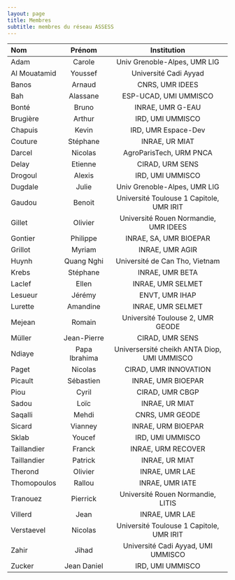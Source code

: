 ```yaml
---
layout: page
title: Membres
subtitle: membres du réseau ASSESS
---
```


| Nom	        |     Prénom     |      Institution |
| :------------ | :-------------: | :-------------: |
| Adam        |     Carole      |         Univ Grenoble-Alpes, UMR LIG |
| Al Mouatamid | Youssef        |  Université Cadi Ayyad |
| Banos        |     Arnaud      |        CNRS, UMR IDEES |
| Bah        |     Alassane      |        ESP-UCAD, UMI UMMISCO |
| Bonté        |     Bruno      |         INRAE, UMR G-EAU |
| Brugière        |     Arthur      |         IRD, UMI UMMISCO |
| Chapuis        |     Kevin      |         IRD, UMR Espace-Dev |
| Couture       |     Stéphane     |        INRAE, UR MIAT |
| Darcel       |     Nicolas     |        AgroParisTech, URM PNCA |
| Delay       |     Etienne     |        CIRAD, URM SENS |
| Drogoul     |   Alexis   |      IRD, UMI UMMISCO|
| Dugdale        |     Julie      |         Univ Grenoble-Alpes, UMR LIG |
| Gaudou        |     Benoit      |         Université Toulouse 1 Capitole, UMR IRIT |
| Gillet       |     Olivier     |        Université Rouen Normandie, UMR IDEES |
| Gontier       |     Philippe     |        INRAE, SA, UMR BIOEPAR |
| Grillot       |     Myriam     |        INRAE, UMR AGIR |
| Huynh        |     Quang Nghi     |        Université de Can Tho, Vietnam |
| Krebs       |     Stéphane     |        INRAE, UMR BETA |
| Laclef       |     Ellen     |        INRAE, UMR SELMET |
| Lesueur       |     Jérémy     |        ENVT, UMR IHAP |
| Lurette       |     Amandine     |        INRAE, UMR SELMET |
| Mejean       |     Romain     |       Université Toulouse 2, UMR GEODE |
| Müller       |     Jean-Pierre     |        CIRAD, UMR SENS |
| Ndiaye       |     Papa Ibrahima      |        Universersité cheikh ANTA Diop, UMI UMMISCO |
| Paget        |     Nicolas      |         CIRAD, UMR INNOVATION|
| Picault        |     Sébastien      |         INRAE, UMR BIOEPAR |
| Piou       |     Cyril     |        CIRAD, UMR CBGP |
| Sadou       |     Loïc     |        INRAE, UR MIAT |
| Saqalli       |     Mehdi     |        CNRS, UMR GEODE |
| Sicard       |     Vianney     |        INRAE, URM BIOEPAR |
| Sklab       |     Youcef     |        IRD, UMI UMMISCO |
| Taillandier       |     Franck     |        INRAE, URM RECOVER |
| Taillandier       |     Patrick     |        INRAE, UR MIAT |
| Therond       |     Olivier     |        INRAE, UMR LAE |
| Thomopoulos       |     Rallou     |        INRAE, UMR IATE |
| Tranouez       |     Pierrick     |        Université Rouen Normandie, LITIS |
| Villerd       |     Jean     |        INRAE, UMR LAE |
| Verstaevel       |     Nicolas     |        Université Toulouse 1 Capitole, UMR IRIT |
| Zahir       |     Jihad     |        Université Cadi Ayyad, UMI UMMISCO |
| Zucker       |     Jean Daniel     |        IRD, UMI UMMISCO |